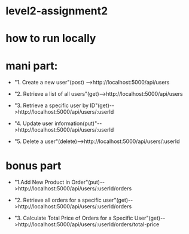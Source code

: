 # level2-assignment2

# how to run locally

# mani part:

- "1. Create a new user"(post) -->http://localhost:5000/api/users

- "2. Retrieve a list of all users"(get)-->http://localhost:5000/api/users

- "3. Retrieve a specific user by ID"(get)-->http://localhost:5000/api/users/:userId

- "4. Update user information(put)"-->http://localhost:5000/api/users/:userId

- "5. Delete a user"(delete)-->http://localhost:5000/api/users/:userId

# bonus part

- "1.Add New Product in Order"(put)-->http://localhost:5000/api/users/:userId/orders

- "2. Retrieve all orders for a specific user"(get)-->http://localhost:5000/api/users/:userId/orders

- "3. Calculate Total Price of Orders for a Specific User"(get)-->http://localhost:5000/api/users/:userId/orders/total-price
